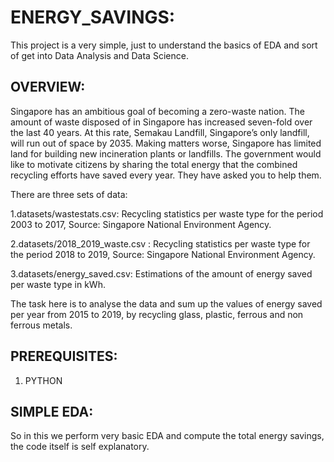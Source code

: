 # ENERGY_SAVINGS:

This project is a very simple, just to understand the basics of EDA and sort of get into Data Analysis and Data Science.

## OVERVIEW:

Singapore has an ambitious goal of becoming a zero-waste nation. The amount of waste disposed of in Singapore has increased seven-fold over the last 40 years. At this rate, Semakau Landfill, Singapore’s only landfill, will run out of space by 2035. Making matters worse, Singapore has limited land for building new incineration plants or landfills.
The government would like to motivate citizens by sharing the total energy that the combined recycling efforts have saved every year. They have asked you to help them.

There are three sets of data:

1.datasets/wastestats.csv: Recycling statistics per waste type for the period 2003 to 2017, Source: Singapore National Environment Agency.

2.datasets/2018_2019_waste.csv : Recycling statistics per waste type for the period 2018 to 2019, Source: Singapore National Environment Agency.

3.datasets/energy_saved.csv: Estimations of the amount of energy saved per waste type in kWh. 

The task here is to analyse the data and sum up the values of energy saved per year from 2015 to 2019, by recycling glass, plastic, ferrous and non ferrous metals.

## PREREQUISITES:

1. PYTHON

## SIMPLE EDA:

So in this we perform very basic EDA and compute the total energy savings, the code itself is self explanatory. 

